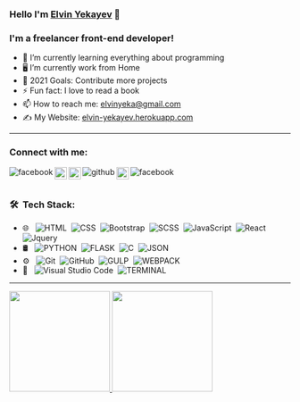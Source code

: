 ### Hello I'm [Elvin Yekayev](https://elvin-yekayev.herokuapp.com/) 👋

### I'm a  freelancer front-end developer!

- 🌱 I’m currently learning everything about programming
- 🖥️ I’m currently work from Home
- 🥅 2021 Goals: Contribute more projects
- ⚡ Fun fact: I love to read a book
- 📫 How to reach me: elvinyeka@gmail.com
- ✍️ My Website: [elvin-yekayev.herokuapp.com](https://elvin-yekayev.herokuapp.com/)

---

### Connect with me:

<!-- [<img align="left" alt="elvin-yekayev.herokuapp.com" width="22px"  src="img/Letter-E.png" />](https://elvin-yekayev.herokuapp.com/) -->

[<img align="left" alt="facebook" src="https://img.shields.io/badge/-Facebook-%2305122A?style=sosial&logo=Facebook" />](https://www.facebook.com/profile.php?id=100009894554730)
[<img align="left" alt="linkedin" height="22px" src="https://img.shields.io/badge/-LinkedIn-%2305122A?style=sosial&logo=Linkedin" />](https://www.linkedin.com/in/elvin-yekayev-772870168/) 
[<img align="left" alt="medium" height="22px" src="https://img.shields.io/badge/-Medium-%2305122A?style=sosial&logo=Medium" />](https://elvinyeka.medium.com/)
[<img align="left" alt="github"  src="https://img.shields.io/badge/-GitHub-%2305122A?style=sosial&logo=GitHub" />](https://github.com/elvinyeka)
[<img align="left" alt="codepen"  height="22px" src="https://img.shields.io/badge/-CodePen-%2305122A?style=sosial&logo=CodePen" />](https://codepen.io/ElvinYeka)
[<img align="left" alt="facebook" src="https://img.shields.io/badge/PortfolioWebSite-elvin--yekayev.herokuapp.com-%2305122A?style=sosial&logo=Google%20Chrome" />](https://elvin-yekayev.herokuapp.com/)

<br />
<br />

### 🛠 &nbsp;Tech Stack:

- 🌐 &nbsp;
![HTML](https://img.shields.io/badge/-HTML-05122A?style=for-the-badge&logo=HTML5)&nbsp;
![CSS](https://img.shields.io/badge/-CSS-05122A?style=for-the-badge&logo=CSS3)&nbsp;
![Bootstrap](https://img.shields.io/badge/-Bootstrap-05122A?style=for-the-badge&logo=bootstrap&logoColor=563D7C)&nbsp;
![SCSS](https://img.shields.io/badge/-SCSS-05122A?style=for-the-badge&logo=SASS)&nbsp;
![JavaScript](https://img.shields.io/badge/-JavaScript-05122A?style=for-the-badge&logo=javascript)&nbsp;
![React](https://img.shields.io/badge/-React-05122A?style=for-the-badge&logo=react)&nbsp;
![Jquery](https://img.shields.io/badge/-Jquery-05122A?style=for-the-badge&logo=jquery)&nbsp;
- 🛢 &nbsp;
![PYTHON](https://img.shields.io/badge/-python-%2305122A?style=for-the-badge&logo=python)&nbsp;
![FLASK](https://img.shields.io/badge/-flask-%2305122A?style=for-the-badge&logo=flask)&nbsp;
![C](https://img.shields.io/badge/-C--language-%2305122A?style=for-the-badge&logo=C)&nbsp;
![JSON](https://img.shields.io/badge/-json-05122A?style=for-the-badge&logo=JSON)&nbsp;
- ⚙️ &nbsp;
![Git](https://img.shields.io/badge/-Git-05122A?style=for-the-badge&logo=git)&nbsp;
![GitHub](https://img.shields.io/badge/-GitHub-05122A?style=for-the-badge&logo=github)&nbsp;
![GULP](https://img.shields.io/badge/-gulp-05122A?style=for-the-badge&logo=Gulp)&nbsp;
![WEBPACK](https://img.shields.io/badge/-webpack-05122A?style=for-the-badge&logo=WEBPACK)&nbsp;
- 🔧 &nbsp;
![Visual Studio Code](https://img.shields.io/badge/-Visual%20Studio%20Code-05122A?style=for-the-badge&logo=visual-studio-code&logoColor=007ACC)&nbsp;
![TERMINAL](https://img.shields.io/badge/-teminal-%2305122A?style=for-the-badge&logo=Windows%20Terminal)&nbsp;

---
<a href="https://github.com/elvinyeka">
  <img height="180em" src="https://github-readme-stats.vercel.app/api?username=elvinyeka&zsh-theme&show_icons=true&theme=vue-dark" />
  <img height="180em" src="https://github-readme-stats.vercel.app/api/top-langs/?username=elvinyeka&zsh-theme&layout=compact&langs_count=10&theme=vue-dark" />
</a>


<br />



<!--   <img height="181em" src="https://github-readme-stats.vercel.app/api/wakatime?username=@elvinyeka&theme=vue"/> -->





